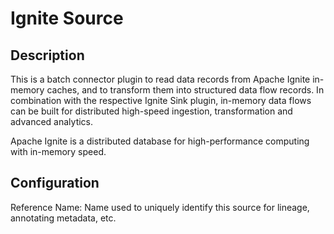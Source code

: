 
# Ignite Source

Description
---
This is a batch connector plugin to read data records from Apache Ignite in-memory caches, and to 
transform them into structured data flow records. In combination with the respective Ignite Sink 
plugin, in-memory data flows can be built for distributed high-speed ingestion, transformation and
advanced analytics.
 
Apache Ignite is a distributed database for high-performance computing with in-memory speed.

Configuration
---

Reference Name: Name used to uniquely identify this source for lineage, annotating metadata, etc.